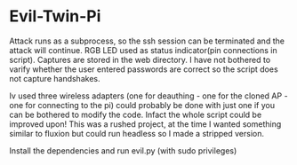 # Evil-Twin-Pi

Attack runs as a subprocess, so the ssh session can be terminated and the attack will continue. RGB LED used as status indicator(pin connections in script). Captures are stored in the web directory. I have not bothered to varify whether the user entered passwords are correct so the script does not capture handshakes. 

Iv used three wireless adapters (one for deauthing - one for the cloned AP - one for connecting to the pi) could probably be done with just one if you can be bothered to modify the code. Infact the whole script could be improved upon! This was a rushed project, at the time I wanted something similar to fluxion but could run headless so I made a stripped version.

Install the dependencies and run evil.py (with sudo privileges)


